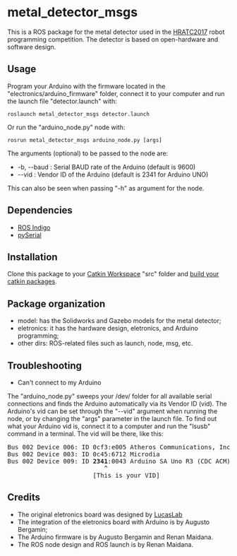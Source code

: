 # metal_detector_msgs

This is a ROS package for the metal detector used in the [HRATC2017](http://inf.ufrgs.br/hratc2017/HRATC2017/Welcome.html) robot programming competition. The detector is based on open-hardware and software design.

## Usage

Program your Arduino with the firmware located in the "electronics/arduino_firmware" folder, connect it to your computer and run the launch file "detector.launch" with:

```
roslaunch metal_detector_msgs detector.launch
```

Or run the "arduino_node.py" node with:

```
rosrun metal_detector_msgs arduino_node.py [args]
```

The arguments (optional) to be passed to the node are:
* -b, --baud : Serial BAUD rate of the Arduino (default is 9600)
* --vid 	 : Vendor ID of the Arduino (default is 2341 for Arduino UNO)

This can also be seen when passing "-h" as argument for the node.

## Dependencies
* [ROS Indigo](http://wiki.ros.org/indigo)
* [pySerial](http://pyserial.readthedocs.io/en/latest/pyserial.html)

## Installation

Clone this package to your [Catkin Workspace](http://wiki.ros.org/catkin/Tutorials/create_a_workspace) "src" folder and [build your catkin packages](http://wiki.ros.org/catkin/Tutorials/using_a_workspace).

## Package organization

- model: has the Solidworks and Gazebo models for the metal detector;
- eletronics: it has the hardware design, eletronics, and Arduino programming;
- other dirs: ROS-related files such as launch, node, msg, etc.

## Troubleshooting

* Can't connect to my Arduino

The "arduino_node.py" sweeps your /dev/ folder for all available serial connections and finds the Arduino automatically via its Vendor ID (vid). The Arduino's vid can be set through the "--vid" argument when running the node, or by changing the "args" parameter in the launch file. To find out what your Arduino vid is, connect it to a computer and run the "lsusb" command in a terminal. The vid will be there, like this:

<pre>
Bus 002 Device 006: ID 0cf3:e005 Atheros Communications, Inc. 
Bus 002 Device 003: ID 0c45:6712 Microdia 
Bus 002 Device 009: ID <b>2341</b>:0043 Arduino SA Uno R3 (CDC ACM)
                          ^
                       [This is your VID]   
</pre>

## Credits

- The original eletronics board was designed by [LucasLab](https://translate.google.com/translate?sl=auto&tl=en&js=y&prev=_t&hl=pt-BR&ie=UTF-8&u=http%3A%2F%2Fwww.lucaslab.grandhost.pl%2Flucaslab%2Fwykrywacz_PI.htm&edit-text=)
- The integration of the eletronics board with Arduino is by Augusto Bergamin;
- The Arduino firmware is by Augusto Bergamin and Renan Maidana.
- The ROS node design and ROS launch is by Renan Maidana.